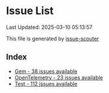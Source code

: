 # Issue List

Last Updated: 2025-03-10 05:13:57

This file is generated by [issue-scouter](https://github.com/ymtdzzz/issue-scouter)

## Index

- [Gem - 38 issues available](./issues/Gem.md)
- [OpenTelemetry - 23 issues available](./issues/OpenTelemetry.md)
- [Test - 112 issues available](./issues/Test.md)
